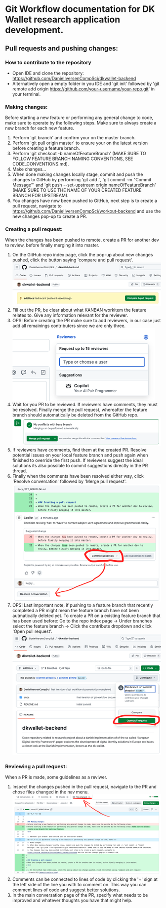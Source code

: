 # Git Workflow documentation for DK Wallet research application development.


## Pull requests and pushing changes:
### How to contribute to the repository
* Open IDE and clone the repository: https://github.com/DanielIversenCompSci/dkwallet-backend
* Alternatively open a empty folder in you IDE and 'git init' followed by 'git remote add origin https://github.com/your-username/your-repo.git' in your terminal.


### Making changes:
Before starting a new feature or performing any general change to code, make sure to operate by the following steps. Make sure to always create a new branch for each new feature.
<br>

1. Perform 'git branch' and confirm your on the master branch.
2. Perform 'git pull origin master' to ensure your on the latest version before creating a feature branch.
3. Perform 'git checkout -b nameOfFeatureBranch' (MAKE SURE TO FOLLOW FEATURE BRANCH NAMING CONVENTIONS, SEE CODE_CONVENTIONS.md).
4. Make changes...
5. When done making changes locally stage, commit and push the changes to GitHub by performing 'git add .', 'git commit -m "Commit Message"' and 'git push --set-upstream origin nameOfFeatureBranch' (MAKE SURE TO USE THE NAME OF YOUR CREATED FEATURE BRANCH FOR UPSTREAM).
6. You changes have now been pushed to GitHub, next step is to create a pull request, navigate to https://github.com/DanielIversenCompSci/workout-backend and use the new changes pop-up to create a PR.



### Creating a pull request:
When the changes has been pushed to remote, create a PR for another dev to review, before finally merging it into master.
<br>

1. On the GitHub repo index page, click the pop-up about new changes pushed, click the button saying 'compare and pull request'.
![Create PR](images/create-pr.png)
2. Fill out the PR, be clear about what KANBAN workitem the feature relates to. Give any information relevant for the reviewer.
3. OPS! Before creating the PR make sure to add reviewers, in our case just add all remainings contributers since we are only three.
![Add reviewers](images/add-reviewers.png)
4. Wait for you PR to be reviewed. If reviewers have comments, they must be resolved. Finally merge the pull request, whereafter the feature branch should automatically be deleted from the GitHub repo.
![Complete merge](images/complete-merge.png)
5. If reviewers have comments, find them at the created PR. Resolve potential issues on your local feature branch and push again when finished to override the first push. If reviewers suggest the ideal solutions its also possible to commit suggestions directly in the PR thread.
6. Finally when the comments have been resolved either way, click 'Resolve conversation' followed by 'Merge pull request'.
![Resolve comments](images/resolve-comments.png)
7. OPS! Last important note, if pushing to a feature branch that recently completed a PR might mean the feature branch have not been autmatically deleted yet. To create a PR on a existing feature branch that has been used before: Go to the repo index page -> Under branches select the feature branch -> Click the contribute dropdown and click 'Open pull request'.
![New PR on old FB](images/pr-existing.png)


### Reviewing a pull request:
When a PR is made, some guidelines as a reviwer.
<br>

1. Inspect the changes pushed in the pull request, navigate to the PR and chose files changed in the nav menu.
![Inspect changes](images/inspect-changes.png)
2. Comments can be connected to lines of code by clicking the '+' sign at the left side of the line you with to comment on. This way you can comment lines of code and suggest better solutions.
3. In the main conversation page of the PR, specify what needs to be improved and whatever thoughts you have that might help.